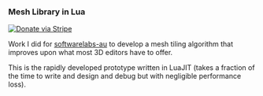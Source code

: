 ### Mesh Library in Lua

[![Donate via Stripe](https://img.shields.io/badge/Donate-Stripe-green.svg)](https://buy.stripe.com/00gbJZ0OdcNs9zi288)<br>

Work I did for [softwarelabs-au](https://github.com/softwarelabs-au/) to develop a mesh tiling algorithm that improves upon what most 3D editors have to offer.

This is the rapidly developed prototype written in LuaJIT (takes a fraction of the time to write and design and debug but with negligible performance loss).

